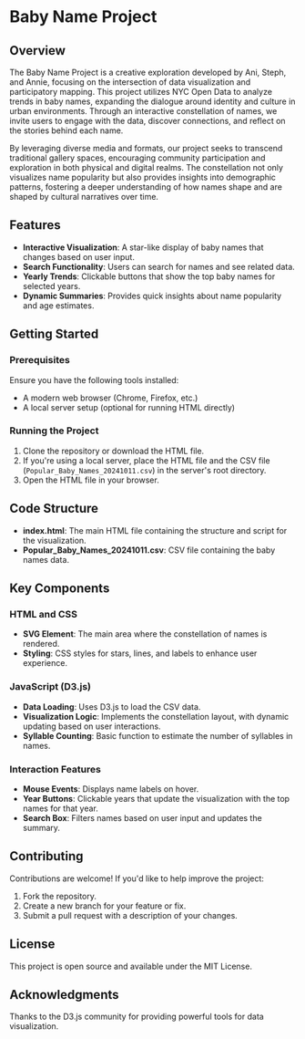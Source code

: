 # Baby Name Project

## Overview

The Baby Name Project is a creative exploration developed by Ani, Steph, and Annie, focusing on the intersection of data visualization and participatory mapping. This project utilizes NYC Open Data to analyze trends in baby names, expanding the dialogue around identity and culture in urban environments. Through an interactive constellation of names, we invite users to engage with the data, discover connections, and reflect on the stories behind each name.

By leveraging diverse media and formats, our project seeks to transcend traditional gallery spaces, encouraging community participation and exploration in both physical and digital realms. The constellation not only visualizes name popularity but also provides insights into demographic patterns, fostering a deeper understanding of how names shape and are shaped by cultural narratives over time.

## Features

- **Interactive Visualization**: A star-like display of baby names that changes based on user input.
- **Search Functionality**: Users can search for names and see related data.
- **Yearly Trends**: Clickable buttons that show the top baby names for selected years.
- **Dynamic Summaries**: Provides quick insights about name popularity and age estimates.

## Getting Started

### Prerequisites

Ensure you have the following tools installed:

- A modern web browser (Chrome, Firefox, etc.)
- A local server setup (optional for running HTML directly)

### Running the Project

1. Clone the repository or download the HTML file.
2. If you're using a local server, place the HTML file and the CSV file (`Popular_Baby_Names_20241011.csv`) in the server's root directory.
3. Open the HTML file in your browser.

## Code Structure

- **index.html**: The main HTML file containing the structure and script for the visualization.
- **Popular_Baby_Names_20241011.csv**: CSV file containing the baby names data.

## Key Components

### HTML and CSS

- **SVG Element**: The main area where the constellation of names is rendered.
- **Styling**: CSS styles for stars, lines, and labels to enhance user experience.

### JavaScript (D3.js)

- **Data Loading**: Uses D3.js to load the CSV data.
- **Visualization Logic**: Implements the constellation layout, with dynamic updating based on user interactions.
- **Syllable Counting**: Basic function to estimate the number of syllables in names.

### Interaction Features

- **Mouse Events**: Displays name labels on hover.
- **Year Buttons**: Clickable years that update the visualization with the top names for that year.
- **Search Box**: Filters names based on user input and updates the summary.

## Contributing

Contributions are welcome! If you'd like to help improve the project:

1. Fork the repository.
2. Create a new branch for your feature or fix.
3. Submit a pull request with a description of your changes.

## License

This project is open source and available under the MIT License.

## Acknowledgments

Thanks to the D3.js community for providing powerful tools for data visualization.
